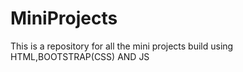 # MiniProjects
This is a repository for all the mini projects build using HTML,BOOTSTRAP(CSS) AND JS
